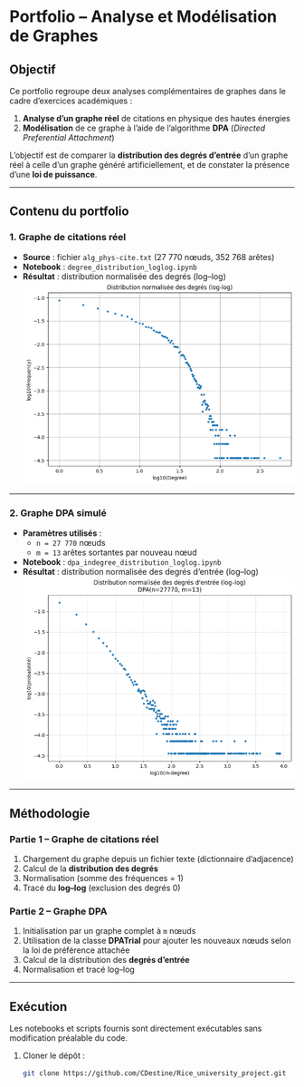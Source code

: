 # Portfolio – Analyse et Modélisation de Graphes

##  Objectif
Ce portfolio regroupe deux analyses complémentaires de graphes dans le cadre d’exercices académiques :  
1. **Analyse d’un graphe réel** de citations en physique des hautes énergies  
2. **Modélisation** de ce graphe à l’aide de l’algorithme **DPA** (*Directed Preferential Attachment*)  

L’objectif est de comparer la **distribution des degrés d’entrée** d’un graphe réel à celle d’un graphe généré artificiellement, et de constater la présence d’une **loi de puissance**.

---

##  Contenu du portfolio
### 1. Graphe de citations réel
- **Source** : fichier `alg_phys-cite.txt` (27 770 nœuds, 352 768 arêtes)  
- **Notebook** : `degree_distribution_loglog.ipynb`  
- **Résultat** : distribution normalisée des degrés (log–log)  
![Distribution log–log graphe réel](degreededistributionlog_graphe.png)

---

### 2. Graphe DPA simulé
- **Paramètres utilisés** :  
  - `n = 27 770` nœuds  
  - `m = 13` arêtes sortantes par nouveau nœud  
- **Notebook** : `dpa_indegree_distribution_loglog.ipynb`  
- **Résultat** : distribution normalisée des degrés d’entrée (log–log)  
![Distribution log–log graphe DPA](degrédedistributionsdesentrées_graphe.png)

---

##  Méthodologie

### Partie 1 – Graphe de citations réel
1. Chargement du graphe depuis un fichier texte (dictionnaire d’adjacence)  
2. Calcul de la **distribution des degrés**  
3. Normalisation (somme des fréquences = 1)  
4. Tracé du **log–log** (exclusion des degrés 0)

### Partie 2 – Graphe DPA
1. Initialisation par un graphe complet à `m` nœuds  
2. Utilisation de la classe **DPATrial** pour ajouter les nouveaux nœuds selon la loi de préférence attachée  
3. Calcul de la distribution des **degrés d’entrée**  
4. Normalisation et tracé log–log  

---

##  Exécution
Les notebooks et scripts fournis sont directement exécutables sans modification préalable du code.

1. Cloner le dépôt :
   ```bash
   git clone https://github.com/CDestine/Rice_university_project.git
